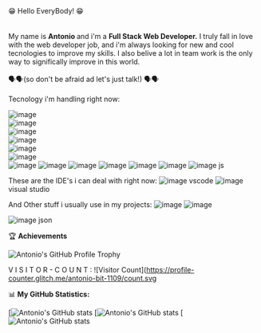 
<div> 😁 Hello EveryBody! 😁</div>
  <br>
  <br>
 <div> My name is <strong>Antonio </strong> and i'm a <strong>Full Stack Web Developer.</strong> I truly fall in love with the web developer job, and i'm always looking for new and cool tecnologies to improve my skills. I also belive a lot in team work is the only way to significally improve in this world.  </div>
<br>
🗣️🗣️(so don't be afraid ad let's just talk!) 🗣️🗣️
<br>
<br>



<div>
  Tecnology i'm handling right now:
</div>

![image](https://img.shields.io/badge/MySQL-005C84?style=for-the-badge&logo=mysql&logoColor=white) <br>
![image](https://img.shields.io/badge/.NET-512BD4?style=for-the-badge&logo=dotnet&logoColor=white) <br>
![image](https://img.shields.io/badge/Bootstrap-563D7C?style=for-the-badge&logo=bootstrap&logoColor=white) <br>
![image](https://img.shields.io/badge/npm-CB3837?style=for-the-badge&logo=npm&logoColor=white) <br>
![image](https://img.shields.io/badge/NuGet-004880?style=for-the-badge&logo=nuget&logoColor=white) <br>
![image](https://img.shields.io/badge/React-20232A?style=for-the-badge&logo=react&logoColor=61DAFB) <br>
![image](https://img.shields.io/badge/React_Router-CA4245?style=for-the-badge&logo=react-router&logoColor=white) 
![image](https://img.shields.io/badge/Redux-593D88?style=for-the-badge&logo=redux&logoColor=white)
![image](	https://img.shields.io/badge/Sass-CC6699?style=for-the-badge&logo=sass&logoColor=white) 
![image](https://img.shields.io/badge/C%23-239120?style=for-the-badge&logo=csharp&logoColor=white)
![image](https://img.shields.io/badge/CSS3-1572B6?style=for-the-badge&logo=css3&logoColor=white) 
![image](https://img.shields.io/badge/HTML5-E34F26?style=for-the-badge&logo=html5&logoColor=white) 
![image](https://img.shields.io/badge/JavaScript-323330?style=for-the-badge&logo=javascript&logoColor=F7DF1E) js 

These are the IDE's i can deal with right now:
![image](https://img.shields.io/badge/VSCode-0078D4?style=for-the-badge&logo=visual%20studio%20code&logoColor=white) vscode
![image](https://img.shields.io/badge/Visual_Studio-5C2D91?style=for-the-badge&logo=visual%20studio&logoColor=white) visual studio


And Other stuff i usually use in my projects:
![image](https://img.shields.io/badge/Notion-000000?style=for-the-badge&logo=notion&logoColor=white) 
![image](https://img.shields.io/badge/GitHub-100000?style=for-the-badge&logo=github&logoColor=white) 



![image](https://img.shields.io/badge/json-5E5C5C?style=for-the-badge&logo=json&logoColor=white) json

🏆 **Achievements**

![Antonio's GitHub Profile Trophy](https://github-profile-trophy.vercel.app/?username=antonio-bit-1109&theme=matrix)

<!--![Codewars](https://www.codewars.com/users/Noirspider/badges/large)
-->

V I S I T O R - C O U N T :
![Visitor Count](https://profile-counter.glitch.me/antonio-bit-1109/count.svg

📊 **My GitHub Statistics:**

[![Antonio's GitHub stats](https://github-readme-stats.vercel.app/api?username=antonio-bit-1109&show_icons=true&theme=radical&hide_border=true&bg_color=000000&text_color=FFFFFF&icon_color=00FF00&title_color=00FF00)
[![Antonio's GitHub stats](https://github-readme-streak-stats.herokuapp.com/?user=antonio-bit-1109&theme=radical&hide_border=true&background=000000&ring=00FF00&fire=00FF00&currStreakLabel=FFFFFF&sideNums=00FF00&currStreakNum=00FF00&sideLabels=00FF00&dates=FFFFFF)
[![Antonio's GitHub stats](https://github-readme-stats.vercel.app/api/top-langs/?username=antonio-bit-1109&hide=c%23,powershell,Mathematica,Ruby,Objective-C,Objective-C%2b%2b,Cuda&title_color=00FF00&text_color=FFFFFF&icon_color=00FF00&bg_color=000000&langs_count=8&border_color=00FF00&hide_border=true&size_weight=1&count_weight=1)

